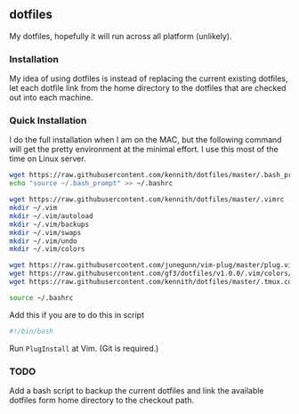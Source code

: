 ## dotfiles

My dotfiles, hopefully it will run across all platform (unlikely).

### Installation

My idea of using dotfiles is instead of replacing the current existing dotfiles,
let each dotfile link from the home directory to the dotfiles that are checked
out into each machine. 

### Quick Installation

I do the full installation when I am on the MAC, but the following command will get the pretty environment at the minimal effort. I use this most of the time on Linux server. 

```bash
wget https://raw.githubusercontent.com/kennith/dotfiles/master/.bash_prompt -O ~/.bash_prompt
echo "source ~/.bash_prompt" >> ~/.bashrc

wget https://raw.githubusercontent.com/kennith/dotfiles/master/.vimrc -O ~/.vimrc
mkdir ~/.vim
mkdir ~/.vim/autoload
mkdir ~/.vim/backups
mkdir ~/.vim/swaps
mkdir ~/.vim/undo
mkdir ~/.vim/colors

wget https://raw.githubusercontent.com/junegunn/vim-plug/master/plug.vim -O .vim/autoload/plug.vim
wget https://raw.githubusercontent.com/gf3/dotfiles/v1.0.0/.vim/colors/molotov.vim -O ~/.vim/colors/molotov.vim
wget https://raw.githubusercontent.com/kennith/dotfiles/master/.tmux.conf -O ~/.tmux.conf

source ~/.bashrc
```

Add this if you are to do this in script

```bash
#!/bin/bash
```

Run ``` PlugInstall ``` at Vim. (Git is required.)

### TODO

Add a bash script to backup the current dotfiles and link the available 
dotfiles form home directory to the checkout path.

